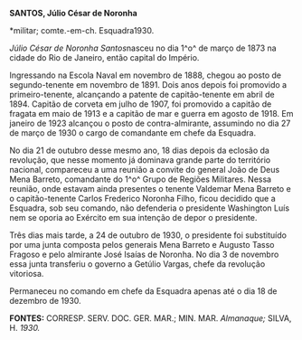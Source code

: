 **SANTOS, Júlio César de Noronha**

\*militar; comte.-em-ch. Esquadra1930.

*Júlio César de Noronha Santos*nasceu no dia 1^o^ de março de 1873 na
cidade do Rio de Janeiro, então capital do Império.

Ingressando na Escola Naval em novembro de 1888, chegou ao posto de
segundo-tenente em novembro de 1891. Dois anos depois foi promovido a
primeiro-tenente, alcançando a patente de capitão-tenente em abril de
1894. Capitão de corveta em julho de 1907, foi promovido a capitão de
fragata em maio de 1913 e a capitão de mar e guerra em agosto de 1918.
Em janeiro de 1923 alcançou o posto de contra-almirante, assumindo no
dia 27 de março de 1930 o cargo de comandante em chefe da Esquadra.

No dia 21 de outubro desse mesmo ano, 18 dias depois da eclosão da
revolução, que nesse momento já dominava grande parte do território
nacional, compareceu a uma reunião a convite do general João de Deus
Mena Barreto, comandante do 1^o^ Grupo de Regiões Militares. Nessa
reunião, onde estavam ainda presentes o tenente Valdemar Mena Barreto e
o capitão-tenente Carlos Frederico Noronha Filho, ficou decidido que a
Esquadra, sob seu comando, não defenderia o presidente Washington Luís
nem se oporia ao Exército em sua intenção de depor o presidente.

Três dias mais tarde, a 24 de outubro de 1930, o presidente foi
substituído por uma junta composta pelos generais Mena Barreto e Augusto
Tasso Fragoso e pelo almirante José Isaías de Noronha. No dia 3 de
novembro essa junta transferiu o governo a Getúlio Vargas, chefe da
revolução vitoriosa.

Permaneceu no comando em chefe da Esquadra apenas até o dia 18 de
dezembro de 1930.

**FONTES:** CORRESP. SERV. DOC. GER. MAR.; MIN. MAR. *Almanaque;* SILVA,
H. *1930.*
